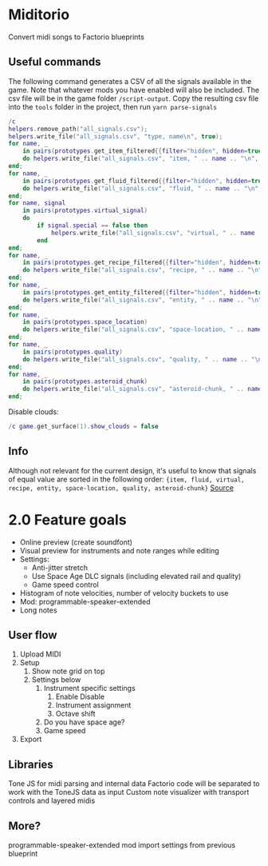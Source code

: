 # Miditorio

Convert midi songs to Factorio blueprints

## Useful commands

The following command generates a CSV of all the signals available in the game.
Note that whatever mods you have enabled will also be included.
The csv file will be in the game folder `/script-output`.
Copy the resulting csv file into the `tools` folder in the project, then run `yarn parse-signals`

```lua
/c
helpers.remove_path("all_signals.csv");
helpers.write_file("all_signals.csv", "type, name\n", true);
for name, _
    in pairs(prototypes.get_item_filtered{{filter="hidden", hidden=true, invert=true}})
    do helpers.write_file("all_signals.csv", "item, " .. name .. "\n", true);
end;
for name, _
    in pairs(prototypes.get_fluid_filtered{{filter="hidden", hidden=true, invert=true}})
    do helpers.write_file("all_signals.csv", "fluid, " .. name .. "\n", true);
end;
for name, signal
    in pairs(prototypes.virtual_signal)
    do
        if signal.special == false then
            helpers.write_file("all_signals.csv", "virtual, " .. name .. "\n", true);
        end
end;
for name, _
    in pairs(prototypes.get_recipe_filtered{{filter="hidden", hidden=true, invert=true}})
    do helpers.write_file("all_signals.csv", "recipe, " .. name .. "\n", true);
end;
for name, _
    in pairs(prototypes.get_entity_filtered{{filter="hidden", hidden=true, invert=true}})
    do helpers.write_file("all_signals.csv", "entity, " .. name .. "\n", true);
end;
for name, _
    in pairs(prototypes.space_location)
    do helpers.write_file("all_signals.csv", "space-location, " .. name .. "\n", true);
end;
for name, _
    in pairs(prototypes.quality)
    do helpers.write_file("all_signals.csv", "quality, " .. name .. "\n", true);
end;
for name, _
    in pairs(prototypes.asteroid_chunk)
    do helpers.write_file("all_signals.csv", "asteroid-chunk, " .. name .. "\n", true);
end;
```

Disable clouds:

```lua
/c game.get_surface(1).show_clouds = false
```

## Info

Although not relevant for the current design, it's useful to know that signals of
equal value are sorted in the following order:
`{item, fluid, virtual, recipe, entity, space-location, quality, asteroid-chunk}`
[Source](https://discord.com/channels/1214952937613295676/1285467033357516850/1289178384890593400)

# 2.0 Feature goals

- Online preview (create soundfont)
- Visual preview for instruments and note ranges while editing
- Settings:
  - Anti-jitter stretch
  - Use Space Age DLC signals (including elevated rail and quality)
  - Game speed control
- Histogram of note velocities, number of velocity buckets to use
- Mod: programmable-speaker-extended
- Long notes

## User flow

1. Upload MIDI
2. Setup
   1. Show note grid on top
   2. Settings below
      1. Instrument specific settings
         1. Enable Disable
         2. Instrument assignment
         3. Octave shift
      2. Do you have space age?
      3. Game speed
3. Export

## Libraries

Tone JS for midi parsing and internal data
Factorio code will be separated to work with the ToneJS data as input
Custom note visualizer with transport controls and layered midis

## More?

programmable-speaker-extended mod
import settings from previous blueprint
